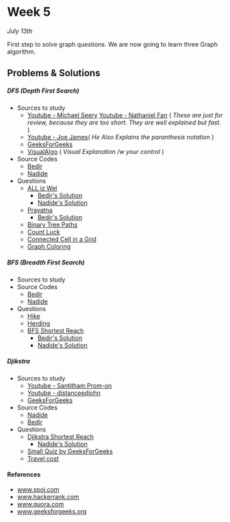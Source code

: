 # Week 5
<em>July 13th</em>

First step to solve graph questions. We are now going to learn three Graph algorithm.

## Problems & Solutions
##### DFS (Depth First Search)
  - Sources to study
    - [Youtube - Michael Seery](https://www.youtube.com/watch?v=bkROCj-BTWE)   [Youtube - Nathaniel Fan](https://www.youtube.com/watch?v=mE_PCK0oFyo) ( _These are just for review, because they are too short. They are well explained but fast._ )
    - [Youtube - Joe James](https://www.youtube.com/watch?v=tlPuVe5Otio)( _He Also Explains the paranthesis notation_ )
    - [GeeksForGeeks](http://www.geeksforgeeks.org/depth-first-traversal-for-a-graph/)
    - [VisualAlgo](http://visualgo.net/dfsbfs) ( _Visual Explanation /w your control_ )
  - Source Codes
    - [Bedir](https://github.com/BedirT/AlgorithmsL/blob/master/Algorithms/Graph/dfs.cpp)
    - [Nadide](https://github.com/nadide/ACM-ICPC/blob/master/codes/graph_DFS.c)
  - Questions
    - [ALL iz Wel](http://www.spoj.com/problems/ALLIZWEL/)
      - [Bedir's Solution](https://github.com/BedirT/AlgorithmsL/blob/master/Problems/Curriculum%20Q's/Week%205/ALLIZZWELL.cpp)
      - [Nadide's Solution](https://github.com/nadide/ACM-ICPC/blob/master/problems/spoj/X_allIzzWell.c)
    - [Prayatna](http://www.spoj.com/problems/CAM5/)
      - [Bedir's Solution](https://github.com/BedirT/AlgorithmsL/blob/master/Problems/Curriculum%20Q's/Week%205/Prayatna.cpp)
    - [Binary Tree Paths](https://leetcode.com/problems/binary-tree-paths/) 
    - [Count Luck](https://www.hackerrank.com/challenges/count-luck)
    - [Connected Cell in a Grid](https://www.hackerrank.com/challenges/connected-cell-in-a-grid)
    - [Graph Coloring](http://codeforces.com/problemset/problem/662/B)
    
##### BFS (Breadth First Search)
 - Sources to study
  - Source Codes
    - [Bedir](https://github.com/BedirT/AlgorithmsL/blob/master/Algorithms/Graph/bfs.cpp)
    - [Nadide](https://github.com/nadide/ACM-ICPC/blob/master/codes/graph_BFS.c)
  - Questions
    - [Hike](http://www.spoj.com/problems/HIKE/)
    - [Herding](http://www.spoj.com/problems/HERDING/)
    - [BFS Shortest Reach](https://www.hackerrank.com/challenges/bfsshortreach)
      - [Bedir's Solution](https://github.com/BedirT/AlgorithmsL/blob/master/Problems/HackerRank/Graph%20Theory/Breadth%20First%20Search%20_%20Shortest%20Reach.cpp)
      - [Nadide's Solution](https://github.com/nadide/ACM-ICPC/blob/master/problems/hackerrank/graph/breadthFirstSearchShortestPath.c)

##### Djikstra
  - Sources to study
    - [Youtube - Santitham Prom-on](https://www.youtube.com/watch?v=WN3Rb9wVYDY)
    - [Youtube - distanceedjohn](https://www.youtube.com/watch?v=8Ls1RqHCOPw)
    - [GeeksForGeeks](http://www.geeksforgeeks.org/greedy-algorithms-set-6-dijkstras-shortest-path-algorithm/)
  - Source Codes
    - [Nadide](https://github.com/nadide/ACM-ICPC/blob/master/codes/graph_Dijkstra.c)
    - [Bedir](https://github.com/BedirT/AlgorithmsL/blob/master/Algorithms/Graph/djikstra.cpp)
  - Questions
    - [Djikstra Shortest Reach](https://www.hackerrank.com/challenges/dijkstrashortreach)
      - [Nadide's Solution](https://github.com/nadide/ACM-ICPC/blob/master/problems/hackerrank/graph/dijkstraShortestPath.c)
    - [Small Quiz by GeeksForGeeks](http://quiz.geeksforgeeks.org/algorithms/graph-shortest-paths/)
    - [Travel cost](http://www.spoj.com/problems/TRVCOST/)


#### References

- www.spoj.com
- www.hackerrank.com
- www.quora.com
- www.geeksforgeeks.org

